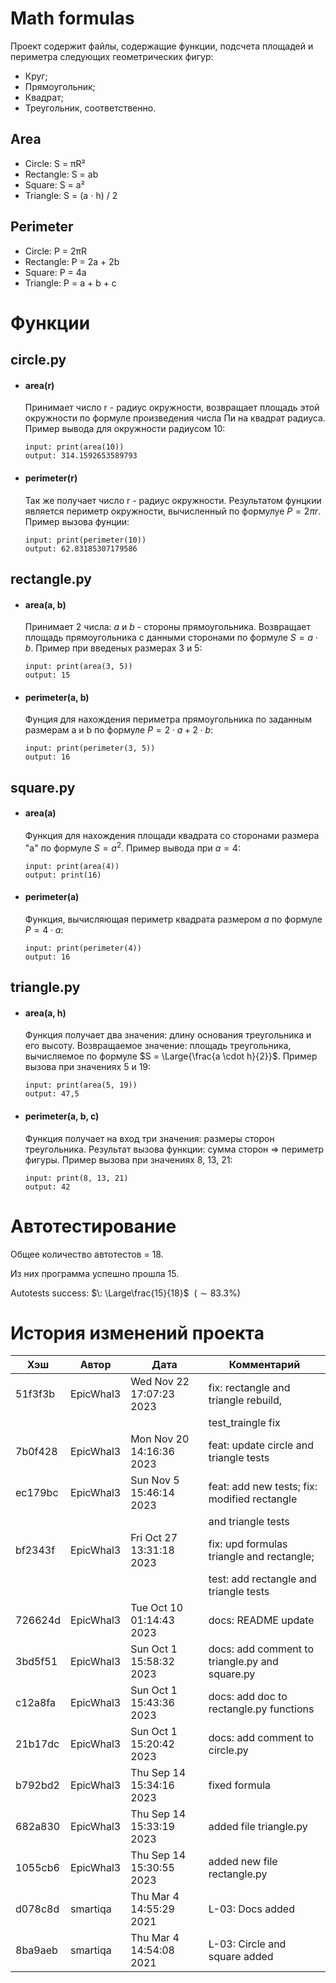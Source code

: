 # Math formulas
Проект содержит файлы, содержащие функции, подсчета площадей и периметра следующих геометрических фигур:

- Круг;
- Прямоугольник;
- Квадрат;
- Треугольник, соответственно.

## Area
- Circle: S = πR²
- Rectangle: S = ab
- Square: S = a²
- Triangle: S = (a $\cdot$ h) / 2

## Perimeter
- Circle: P = 2πR
- Rectangle: P = 2a + 2b
- Square: P = 4a
- Triangle: P = a + b + c

# Функции
## circle.py
  - #### area(r)
    Принимает число r - радиус окружности, возвращает площадь этой окружности по формуле произведения числа Пи на квадрат радиуса. Пример вывода для окружности радиусом 10:

    ```
    input: print(area(10))
    output: 314.1592653589793
    ```
  - #### perimeter(r)
    Так же получает число r - радиус окружности. Результатом фунцкии является периметр окружности, вычисленный по формулуе $P = 2πr$. Пример вызова фунции:

    ```
    input: print(perimeter(10))
    output: 62.83185307179586
    ```

## rectangle.py
  - #### area(a, b)
    Принимает 2 числа: $a$ и $b$ - стороны прямоугольника. Возвращает площадь прямоугольника с данными сторонами по формуле $S = a \cdot b$. Пример при введеных размерах 3 и 5:

    ```
    input: print(area(3, 5))
    output: 15
    ```
  - #### perimeter(a, b)
    Фунция для нахождения периметра прямоугольника по заданным размерам a и b по формуле $P = 2 \cdot a + 2 \cdot b$:
    ```
    input: print(perimeter(3, 5))
    output: 16
    ```
## square.py
  - #### area(a)
    Функция для нахождения площади квадрата со сторонами размера "a" по формуле $S = a^2$. Пример вывода при $a = 4$:
    ```
    input: print(area(4))
    output: print(16)
    ```
  - #### perimeter(a)
    Функция, вычисляющая периметр квадрата размером $a$ по формуле $P = 4 \cdot a$:
    ```
    input: print(perimeter(4))
    output: 16
    ```

## triangle.py
  - #### area(a, h)
    Функция получает два значения: длину основания треугольника и его высоту. Возвращаемое значение: площадь треугольника, вычисляемое по формуле $S = \Large{\frac{a \cdot h}{2}}$. Пример вызова при значениях 5 и 19:
    ```
    input: print(area(5, 19))
    output: 47,5
    ```
  - #### perimeter(a, b, c)
    Функция получает на вход три значения: размеры сторон треугольника. Результат вызова функции: сумма сторон $\Rightarrow$ периметр фигуры. Пример вызова при значениях 8, 13, 21:
    ```
    input: print(8, 13, 21)
    output: 42
    ```

# Автотестирование
Общее количество автотестов $=$ 18.

Из них программа успешно прошла 15.

Autotests success: $\: \Large\frac{15}{18}$ $\:(\sim 83.3\%)$

# История изменений проекта

| Хэш     | Автор     | Дата                     | Комментарий                                    |
| ------- | --------- | ------------------------ | ---------------------------------------------- |
| 51f3f3b | EpicWhal3 | Wed Nov 22 17:07:23 2023 | fix: rectangle and triangle rebuild,           |
|         |           |                          | test_traingle fix                              |
| 7b0f428 | EpicWhal3 | Mon Nov 20 14:16:36 2023 | feat: update circle and triangle tests         |
| ec179bc | EpicWhal3 | Sun Nov 5 15:46:14 2023  | feat: add new tests; fix: modified rectangle   |
|         |           |                          | and triangle tests                             |
| bf2343f | EpicWhal3 | Fri Oct 27 13:31:18 2023 | fix: upd formulas triangle and rectangle;      |
|         |           |                          | test: add rectangle and triangle tests         |
| 726624d | EpicWhal3 | Tue Oct 10 01:14:43 2023 | docs: README update                            |
| 3bd5f51 | EpicWhal3 | Sun Oct 1 15:58:32 2023  | docs: add comment to triangle.py and square.py |
| c12a8fa | EpicWhal3 | Sun Oct 1 15:43:36 2023  | docs: add doc to rectangle.py functions        |
| 21b17dc | EpicWhal3 | Sun Oct 1 15:20:42 2023  | docs: add comment to circle.py                 |
| b792bd2 | EpicWhal3 | Thu Sep 14 15:34:16 2023 | fixed formula                                  |
| 682a830 | EpicWhal3 | Thu Sep 14 15:33:19 2023 | added file triangle.py                         |
| 1055cb6 | EpicWhal3 | Thu Sep 14 15:30:55 2023 | added new file rectangle.py                    |
| d078c8d | smartiqa  | Thu Mar 4 14:55:29 2021  | L-03: Docs added                               |
| 8ba9aeb | smartiqa  | Thu Mar 4 14:54:08 2021  | L-03: Circle and square added                  |
